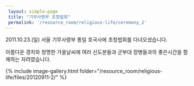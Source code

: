 ```yaml
--- 
 layout: simple-page 
 title: "기무사령부 초청법회"
 permalink: '/resource_room/religious-life/ceremony_2'
--- 
```


2011.10.23.(일) 서울 기무사령부 통일 호국사에 초청법회를 다녀오셨습니다.

아름다운 경치와 청명한 가을날씨에 여러 신도분들과 군부대 장병들과의 좋은시간을 함께하는 자려였습니다.
 

{% include image-gallery.html folder="/resource_room/religious-life/files/20120911-2/" %}